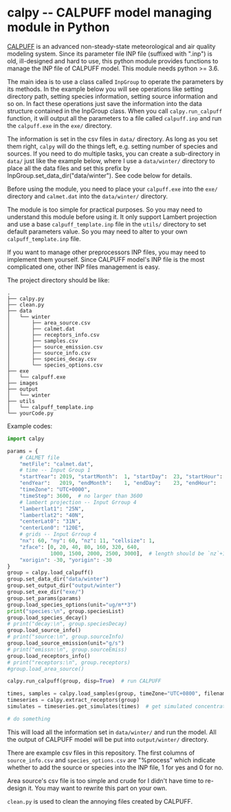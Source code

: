 # calpy -- CALPUFF model managing module in Python

[CALPUFF](http://www.src.com) is an advanced non-steady-state meteorological and air quality modeling system. Since its parameter file INP file (suffixed with ".inp") is old, ill-designed and hard to use, this python module provides functions to manage the INP file of CALPUFF model. This module needs python >= 3.6.

The main idea is to use a class called `InpGroup` to operate the parameters by its methods. In the example below you will see operations like setting directory path, setting species information, setting source information and so on. In fact these operations just save the information into the data structure contained in the InpGroup class. When you call `calpy.run_calpuff` function, it will output all the parameters to a file called `calpuff.inp` and run the `calpuff.exe` in the `exe/` directory.

The information is set in the csv files in `data/` directory. As long as you set them right, `calpy` will do the things left, e.g. setting number of species and sources. If you need to do multiple tasks, you can create a sub-directory in `data/` just like the example below, where I use a `data/winter/` directory to place all the data files and set this prefix by InpGroup.set_data_dir("data/winter"). See code below for details.

Before using the module, you need to place your `calpuff.exe` into the `exe/` directory and `calmet.dat` into the `data/winter/` directory.

The module is too simple for practical purposes. So you may need to understand this module before using it. It only support Lambert projection and use a base `calpuff_template.inp` file in the `utils/` directory to set default parameters value. So you may need to alter to your own `calpuff_template.inp` file.

If you want to manage other preprocessors INP files, you may need to implement them yourself. Since CALPUFF model's INP file is the most complicated one, other INP files management is easy.

The project directory should be like:

```
.
├── calpy.py
├── clean.py
├── data
│   └── winter
│       ├── area_source.csv
│       ├── calmet.dat
│       ├── receptors_info.csv
│       ├── samples.csv
│       ├── source_emission.csv
│       ├── source_info.csv
│       ├── species_decay.csv
│       └── species_options.csv
├── exe
│   └── calpuff.exe
├── images
├── output
│   └── winter
├── utils
│   └── calpuff_template.inp
└── yourCode.py
```

Example codes:

```python
import calpy

params = {
    # CALMET file
    "metFile": "calmet.dat",
    # time -- Input Group 1
    "startYear": 2019, "startMonth":  1, "startDay":  23, "startHour":  0,
    "endYear":   2019, "endMonth":    1, "endDay":    23, "endHour":   12,
    "timeZone": "UTC+0000",
    "timeStep": 3600,  # no larger than 3600
    # lambert projection -- Input Grroup 4
    "lambertlat1": "25N",
    "lambertlat2": "40N",
    "centerLat0": "31N",
    "centerLon0": "120E",
    # grids -- Input Grroup 4
    "nx": 60, "ny": 60, "nz": 11, "cellsize": 1,
    "zface": [0, 20, 40, 80, 160, 320, 640,
		      1000, 1500, 2000, 2500, 3000],  # length should be `nz`+1
    "xorigin": -30, "yorigin": -30
}
group = calpy.load_calpuff()
group.set_data_dir("data/winter")
group.set_output_dir("output/winter")
group.set_exe_dir("exe/")
group.set_params(params)
group.load_species_options(unit="ug/m**3")
print("species:\n", group.speciesList)
group.load_species_decay()
# print("decay:\n", group.speciesDecay)
group.load_source_info()
# print("source:\n", group.sourceInfo)
group.load_source_emission(unit="g/s")
# print("emissn:\n", group.sourceEmiss)
group.load_receptors_info()
# print("receptors:\n", group.receptors)
#group.load_area_source()

calpy.run_calpuff(group, disp=True)  # run CALPUFF

times, samples = calpy.load_samples(group, timeZone="UTC+0800", filename="samples.csv")
timeseries = calpy.extract_receptors(group)
simulates = timeseries.get_simulates(times)  # get simulated concentrations of each receptors

# do something
```

This will load all the information set in `data/winter/` and run the model. All the output of CALPUFF model will be put into `output/winter/` directory.

There are example csv files in this repository. The first columns of `source_info.csv` and `species_options.csv` are "%process" which indicate whether to add the source or species into the INP file, 1 for yes and 0 for no.

Area source's csv file is too simple and crude for I didn't have time to re-design it. You may want to rewrite this part on your own.

`clean.py` is used to clean the annoying files created by CALPUFF.
